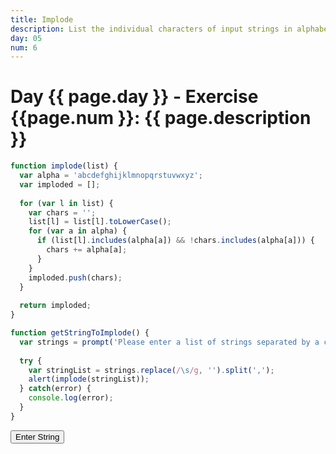 ```yaml
---
title: Implode
description: List the individual characters of input strings in alphabetical order
day: 05
num: 6
---
```


# Day {{ page.day }} - Exercise {{page.num }}: {{ page.description }}

<script src="/cse/day05/implode.js"></script>

```javascript
function implode(list) {
  var alpha = 'abcdefghijklmnopqrstuvwxyz';
  var imploded = [];
  
  for (var l in list) {
    var chars = '';
    list[l] = list[l].toLowerCase();
    for (var a in alpha) {
      if (list[l].includes(alpha[a]) && !chars.includes(alpha[a])) {
        chars += alpha[a];
      }
    }
    imploded.push(chars);
  }
  
  return imploded;
}

function getStringToImplode() {
  var strings = prompt('Please enter a list of strings separated by a comma:');
  
  try {
    var stringList = strings.replace(/\s/g, '').split(',');
    alert(implode(stringList));
  } catch(error) {
    console.log(error);
  }
}
```

<button type="button" onclick="getStringToImplode()">Enter String</button>
